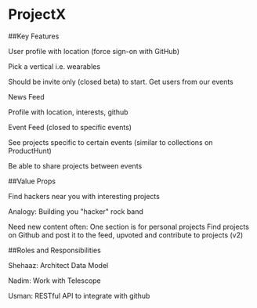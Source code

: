 # ProjectX

##Key Features

User profile with location (force sign-on with GitHub)

Pick a vertical i.e. wearables 

Should be invite only (closed beta) to start. Get users from our events

News Feed

Profile with location, interests, github

Event Feed (closed to specific events)

See projects specific to certain events (similar to collections on ProductHunt)

Be able to share projects between events

##Value Props

Find hackers near you with interesting projects

Analogy: Building you "hacker" rock band

Need new content often:
One section is for personal projects
Find projects on Github and post it to the feed, upvoted and contribute to projects (v2)

##Roles and Responsibilities

Shehaaz: Architect Data Model

Nadim: Work with Telescope

Usman: RESTful API to integrate with github



